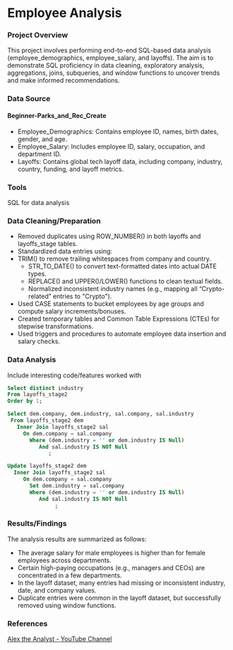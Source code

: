 # Employee Analysis

### Project Overview
This project involves performing end-to-end SQL-based data analysis (employee_demographics, employee_salary, and layoffs). The aim is to demonstrate SQL proficiency in data cleaning, exploratory analysis, aggregations, joins, subqueries, and window functions to uncover trends and make informed recommendations.

### Data Source
#### Beginner-Parks_and_Rec_Create
- Employee_Demographics: Contains employee ID, names, birth dates, gender, and age.
- Employee_Salary: Includes employee ID, salary, occupation, and department ID.
- Layoffs: Contains global tech layoff data, including company, industry, country, funding, and layoff metrics.

### Tools
SQL for data analysis

### Data Cleaning/Preparation
- Removed duplicates using ROW_NUMBER() in both layoffs and layoffs_stage tables.
- Standardized data entries using:
- TRIM() to remove trailing whitespaces from company and country.
   - STR_TO_DATE() to convert text-formatted dates into actual DATE types.
   - REPLACE() and UPPER()/LOWER() functions to clean textual fields.
   - Normalized inconsistent industry names (e.g., mapping all “Crypto-related” entries to "Crypto").
- Used CASE statements to bucket employees by age groups and compute salary increments/bonuses.
- Created temporary tables and Common Table Expressions (CTEs) for stepwise transformations.
- Used triggers and procedures to automate employee data insertion and salary checks.

### Data Analysis
Include interesting code/features worked with
```sql
Select distinct industry
From layoffs_stage2
Order by 1;

Select dem.company, dem.industry, sal.company, sal.industry
 From layoffs_stage2 dem
   Inner Join layoffs_stage2 sal
     On dem.company = sal.company
       Where (dem.industry = '' or dem.industry IS Null)
		  And sal.industry IS NOT Null
             ;

Update layoffs_stage2 dem
  Inner Join layoffs_stage2 sal
     On dem.company = sal.company
       Set dem.industry = sal.company
       Where (dem.industry = '' or dem.industry IS Null)
		  And sal.industry IS NOT Null
               ;
```

### Results/Findings
The analysis results are summarized as follows:
- The average salary for male employees is higher than for female employees across departments.
- Certain high-paying occupations (e.g., managers and CEOs) are concentrated in a few departments.
- In the layoff dataset, many entries had missing or inconsistent industry, date, and company values.
- Duplicate entries were common in the layoff dataset, but successfully removed using window functions.


### References
[Alex the Analyst - YouTube Channel](https://www.youtube.com/watch?v=OT1RErkfLNQ&list=PL9PrwgRNlv62OiqVlASto1N4cAQRg60dr&index=22&pp=gAQBiAQB)








